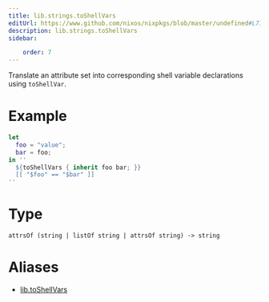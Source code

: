 ```yaml
---
title: lib.strings.toShellVars
editUrl: https://www.github.com/nixos/nixpkgs/blob/master/undefined#L715C17
description: lib.strings.toShellVars
sidebar:

    order: 7
---
```


Translate an attribute set into corresponding shell variable declarations
using `toShellVar`.

# Example

```nix
let
  foo = "value";
  bar = foo;
in ''
  ${toShellVars { inherit foo bar; }}
  [[ "$foo" == "$bar" ]]
''
```

# Type

```
attrsOf (string | listOf string | attrsOf string) -> string
```


# Aliases

- [lib.toShellVars](/nix-doc-comments/reference/lib/lib-toshellvars)


